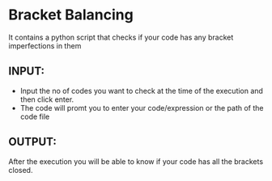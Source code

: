 # **Bracket Balancing**
It contains a python script that checks if your code has any bracket imperfections in them

## INPUT:
- Input the no of codes you want to check at the time of the execution and then click enter.
- The code will promt you to enter your code/expression or the path of the code file

## OUTPUT:
After the execution you will be able to know if your code has all the brackets closed.
